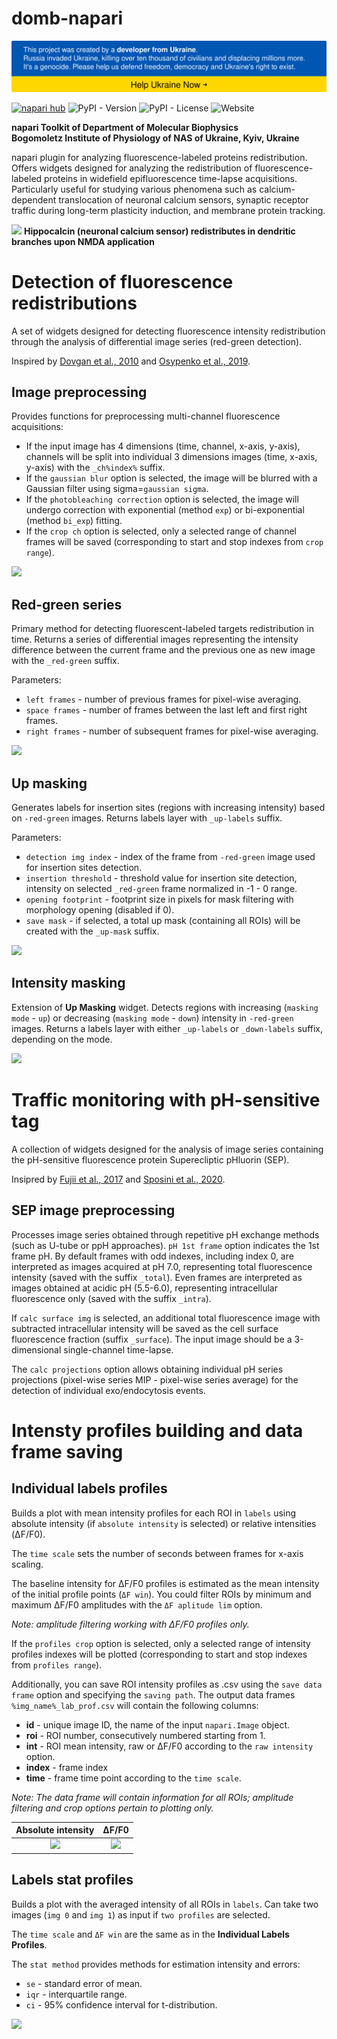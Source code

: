 domb-napari
===========

[![Stand With Ukraine](https://raw.githubusercontent.com/vshymanskyy/StandWithUkraine/main/banner-direct-single.svg)](https://stand-with-ukraine.pp.ua)

[![napari hub](https://img.shields.io/endpoint?url=https://api.napari-hub.org/shields/domb-napari)](https://napari-hub.org/plugins/domb-napari)
![PyPI - Version](https://img.shields.io/pypi/v/domb-napari)
![PyPI - License](https://img.shields.io/pypi/l/domb-napari)
![Website](https://img.shields.io/website?up_message=domb.bio%2Fnapari&up_color=%2323038C93&url=https%3A%2F%2Fdomb.bio%2Fnapari%2F)

__napari Toolkit of Department of Molecular Biophysics <br /> Bogomoletz Institute of Physiology of NAS of Ukraine, Kyiv,  Ukraine__

napari plugin for analyzing fluorescence-labeled proteins redistribution. Offers widgets designed for analyzing the redistribution of fluorescence-labeled proteins in widefield epifluorescence time-lapse acquisitions. Particularly useful for studying various phenomena such as calcium-dependent translocation of neuronal calcium sensors, synaptic receptor traffic during long-term plasticity induction, and membrane protein tracking.

![](https://raw.githubusercontent.com/wisstock/domb-napari/master/images/translocation.gif)
__Hippocalcin (neuronal calcium sensor) redistributes in dendritic branches upon NMDA application__



# Detection of fluorescence redistributions
A set of widgets designed for detecting fluorescence intensity redistribution through the analysis of differential image series (red-green detection).

Inspired by [Dovgan et al., 2010](https://pubmed.ncbi.nlm.nih.gov/20704590/) and [Osypenko et al., 2019](https://www.sciencedirect.com/science/article/pii/S0969996119301974?via%3Dihub).

## Image preprocessing
Provides functions for preprocessing multi-channel fluorescence acquisitions:
- If the input image has 4 dimensions (time, channel, x-axis, y-axis), channels will be split into individual 3 dimensions images (time, x-axis, y-axis) with the `_ch%index%` suffix.
- If the `gaussian blur` option is selected, the image will be blurred with a Gaussian filter using sigma=`gaussian sigma`.
- If the `photobleaching correction` option is selected, the image will undergo correction with exponential (method `exp`) or bi-exponential (method `bi_exp`) fitting.
- If the `crop ch` option is selected, only a selected range of channel frames will be saved (corresponding to start and stop indexes from `crop range`).

![](https://raw.githubusercontent.com/wisstock/domb-napari/master/images/pic_00.png)

## Red-green series
Primary method for detecting fluorescent-labeled targets redistribution in time. Returns a series of differential images representing the intensity difference between the current frame and the previous one as new image with the `_red-green` suffix.

Parameters:

- `left frames` - number of previous frames for pixel-wise averaging.
- `space frames` - number of frames between the last left and first right frames.
- `right frames` - number of subsequent frames for pixel-wise averaging.

![](https://raw.githubusercontent.com/wisstock/domb-napari/master/images/pic_11.png)

## Up masking
Generates labels for insertion sites (regions with increasing intensity) based on `-red-green` images. Returns labels layer with `_up-labels` suffix.

Parameters:

- `detection img index` - index of the frame from `-red-green` image used for insertion sites detection.
- `insertion threshold` - threshold value for insertion site detection, intensity on selected `_red-green` frame normalized in -1 - 0 range.
- `opening footprint` - footprint size in pixels for mask filtering with morphology opening (disabled if 0).
- `save mask` - if selected, a total up mask (containing all ROIs) will be created with the `_up-mask` suffix.

![](https://raw.githubusercontent.com/wisstock/domb-napari/master/images/pic_22.png)

## Intensity masking
Extension of __Up Masking__ widget. Detects regions with increasing (`masking mode` - `up`) or decreasing (`masking mode` - `down`) intensity in `-red-green` images. Returns a labels layer with either `_up-labels` or `_down-labels` suffix, depending on the mode.

![](https://raw.githubusercontent.com/wisstock/domb-napari/master/images/pic_33.png)


# Traffic monitoring with pH-sensitive tag
A collection of widgets designed for the analysis of image series containing the pH-sensitive fluorescence protein Superecliptic pHluorin (SEP).

Insipred by [Fujii et al., 2017](https://pubmed.ncbi.nlm.nih.gov/28474392/) and [Sposini et al., 2020](https://www.nature.com/articles/s41596-020-0371-z).

## SEP image preprocessing
Processes image series obtained through repetitive pH exchange methods (such as U-tube or ppH approaches). `pH 1st frame` option indicates the 1st frame pH. By default frames with odd indexes, including index 0, are interpreted as images acquired at pH 7.0, representing total fluorescence intensity (saved with the suffix `_total`). Even frames are interpreted as images obtained at acidic pH (5.5-6.0), representing intracellular fluorescence only (saved with the suffix `_intra`).

If `calc surface img` is selected, an additional total fluorescence image with subtracted intracellular intensity will be saved as the cell surface fluorescence fraction (suffix `_surface`). The input image should be a 3-dimensional single-channel time-lapse.

The `calc projections` option allows obtaining individual pH series projections (pixel-wise series MIP - pixel-wise series average) for the detection of individual exo/endocytosis events.



# Intensty profiles building and data frame saving
## Individual labels profiles
Builds a plot with mean intensity profiles for each ROI in `labels` using absolute intensity (if `absolute intensity` is selected) or relative intensities (ΔF/F0).

The `time scale` sets the number of seconds between frames for x-axis scaling.

The baseline intensity for ΔF/F0 profiles is estimated as the mean intensity of the initial profile points (`ΔF win`). You could filter ROIs by minimum and maximum ΔF/F0 amplitudes with the `ΔF aplitude lim` option.

_Note: amplitude filtering working with ΔF/F0 profiles only._

If the `profiles crop` option is selected, only a selected range of intensity profiles indexes will be plotted (corresponding to start and stop indexes from `profiles range`).

Additionally, you can save ROI intensity profiles as .csv using the `save data frame` option and specifying the `saving path`. The output data frames `%img_name%_lab_prof.csv` will contain the following columns:

- __id__ - unique image ID, the name of the input `napari.Image` object.
- __roi__ - ROI number, consecutively numbered starting from 1.
- __int__ - ROI mean intensity, raw or ΔF/F0 according to the `raw intensity` option.
- __index__ - frame index
- __time__ - frame time point according to the `time scale`.

_Note: The data frame will contain information for all ROIs; amplitude filtering and crop options pertain to plotting only._

Absolute intensity         | ΔF/F0
:-------------------------:|:-------------------------:
![](https://raw.githubusercontent.com/wisstock/domb-napari/master/images/pic_44.png)|![](https://raw.githubusercontent.com/wisstock/domb-napari/master/images/pic_55.png)


## Labels stat profiles
Builds a plot with the averaged intensity of all ROIs in `labels`. Can take two images (`img 0` and `img 1`) as input if `two profiles` are selected.

The `time scale` and `ΔF win` are the same as in the __Individual Labels Profiles__.

The `stat method` provides methods for estimation intensity and errors:

- `se` - standard error of mean.
- `iqr` - interquartile range.
- `ci` - 95% confidence interval for t-distribution.

![](https://raw.githubusercontent.com/wisstock/domb-napari/master/images/pic_66.png)